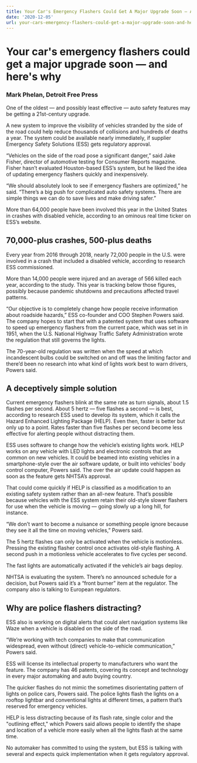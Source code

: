 ```yaml
---
title: Your Car's Emergency Flashers Could Get A Major Upgrade Soon — And Here's Why
date: '2020-12-05'
url: your-cars-emergency-flashers-could-get-a-major-upgrade-soon-and-heres-why
---
```

# Your car's emergency flashers could get a major upgrade soon — and here's why
### Mark Phelan, Detroit Free Press

One of the oldest — and possibly least effective — auto safety features may be getting a 21st-century upgrade.

A new system to improve the visibility of vehicles stranded by the side of the road could help reduce thousands of collisions and hundreds of deaths a year. The system could be available nearly immediately, if supplier Emergency Safety Solutions (ESS) gets regulatory approval.

“Vehicles on the side of the road pose a significant danger,” said Jake Fisher, director of automotive testing for Consumer Reports magazine. Fisher hasn’t evaluated Houston-based ESS’s system, but he liked the idea of updating emergency flashers quickly and inexpensively.

“We should absolutely look to see if emergency flashers are optimized,” he said. “There’s a big push for complicated auto safety systems. There are simple things we can do to save lives and make driving safer.”

More than 64,000 people have been involved this year in the United States in crashes with disabled vehicle, according to an ominous real time ticker on ESS’s website.

## 70,000-plus crashes, 500-plus deaths

Every year from 2016 through 2018, nearly 72,000 people in the U.S. were involved in a crash that included a disabled vehicle, according to research ESS commissioned.

More than 14,000 people were injured and an average of 566 killed each year, according to the study. This year is tracking below those figures, possibly because pandemic shutdowns and precautions affected travel patterns.

“Our objective is to completely change how people receive information about roadside hazards,” ESS co-founder and COO Stephen Powers said. The company hopes to start that with a patented system that uses software to speed up emergency flashers from the current pace, which was set in in 1951, when the U.S. National Highway Traffic Safety Administration wrote the regulation that still governs the lights.

The 70-year-old regulation was written when the speed at which incandescent bulbs could be switched on and off was the limiting factor and there’d been no research into what kind of lights work best to warn drivers, Powers said.

## A deceptively simple solution

Current emergency flashers blink at the same rate as turn signals, about 1.5 flashes per second. About 5 hertz — five flashes a second — is best, according to research ESS used to develop its system, which it calls the Hazard Enhanced Lighting Package (HELP). Even then, faster is better but only up to a point. Rates faster than five flashes per second become less effective for alerting people without distracting them.

ESS uses software to change how the vehicle’s existing lights work. HELP works on any vehicle with LED lights and electronic controls that are common on new vehicles. It could be beamed into existing vehicles in a smartphone-style over the air software update, or built into vehicles’ body control computer, Powers said. The over the air update could happen as soon as the feature gets NHTSA’s approval.

That could come quickly if HELP is classified as a modification to an existing safety system rather than an all-new feature. That’s possible because vehicles with the ESS system retain their old-style slower flashers for use when the vehicle is moving — going slowly up a long hill, for instance.

“We don’t want to become a nuisance or something people ignore because they see it all the time on moving vehicles,” Powers said.

The 5 hertz flashes can only be activated when the vehicle is motionless. Pressing the existing flasher control once activates old-style flashing. A second push in a motionless vehicle accelerates to five cycles per second.

The fast lights are automatically activated if the vehicle’s air bags deploy.

NHTSA is evaluating the system. There’s no announced schedule for a decision, but Powers said it’s a “front burner” item at the regulator. The company also is talking to European regulators.

## Why are police flashers distracting?

ESS also is working on digital alerts that could alert navigation systems like Waze  when a vehicle is disabled on the side of the road.

“We’re working with tech companies to make that communication widespread, even without (direct) vehicle-to-vehicle communication,” Powers said.

ESS will license its intellectual property to manufacturers who want the feature. The company has 46 patents, covering its concept and technology in every major automaking and auto buying country.

The quicker flashes do not mimic the sometimes disorientating pattern of lights on police cars, Powers said. The police lights flash the lights on a rooftop lightbar and conventional lights at different times, a pattern that’s reserved for emergency vehicles.

HELP is less distracting because of its flash rate, single color and the "outlining effect," which Powers said allows people to identify the shape and location of a vehicle more easily when all the lights flash at the same time.

No automaker has committed to using the system, but ESS is talking with several and expects quick implementation when it gets regulatory approval.
